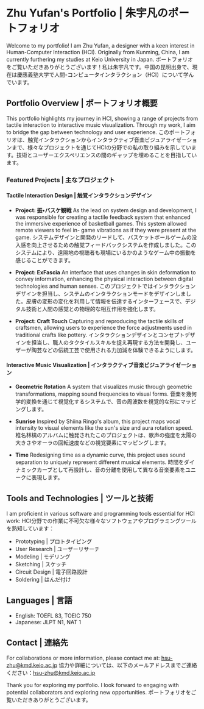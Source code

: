 # Zhu Yufan's Portfolio | 朱宇凡のポートフォリオ

Welcome to my portfolio! I am Zhu Yufan, a designer with a keen interest in Human-Computer Interaction (HCI). Originally from Kunming, China, I am currently furthering my studies at Keio University in Japan.
ポートフォリオをご覧いただきありがとうございます！私は朱宇凡です。中国の昆明出身で、現在は慶應義塾大学で人間-コンピュータインタラクション（HCI）について学んでいます。

## Portfolio Overview | ポートフォリオ概要

This portfolio highlights my journey in HCI, showing a range of projects from tactile interaction to interactive music visualization. Through my work, I aim to bridge the gap between technology and user experience.
このポートフォリオは、触覚インタラクションからインタラクティブ音楽ビジュアライゼーションまで、様々なプロジェクトを通じてHCIの分野での私の取り組みを示しています。技術とユーザーエクスペリエンスの間のギャップを埋めることを目指しています。

### Featured Projects | 主なプロジェクト

#### Tactile Interaction Design | 触覚インタラクションデザイン

- **Project: 振•バスケ観戦**
  As the lead on system design and development, I was responsible for creating a tactile feedback system that enhanced the immersive experience of basketball games. This system allowed remote viewers to feel in- 
  game vibrations as if they were present at the game.
  システムデザインと開発のリードして、バスケットボールゲームの没入感を向上させるための触覚フィードバックシステムを作成しました。このシステムにより、遠隔地の視聴者も現場にいるかのようなゲーム中の振動を感じることができます。

- **Project: ExFascia**
  An interface that uses changes in skin deformation to convey information, enhancing the physical interaction between digital technologies and human senses.
  このプロジェクトではインタラクションデザインを担当し、システムのインタラクションモードをデザインしました。皮膚の変形の変化を利用して情報を伝達するインターフェースで、デジタル技術と人間の感覚との物理的な相互作用を強化します。

- **Project: Craft Touch**
  Capturing and reproducing the tactile skills of craftsmen, allowing users to experience the force adjustments used in traditional crafts like pottery.
  インタラクションデザインとコンセプトデザインを担当し、職人のタクタイルスキルを捉え再現する方法を開発し、ユーザーが陶芸などの伝統工芸で使用される力加減を体験できるようにします。

#### Interactive Music Visualization | インタラクティブ音楽ビジュアライゼーション

- **Geometric Rotation**
  A system that visualizes music through geometric transformations, mapping sound frequencies to visual forms.
  音楽を幾何学的変換を通じて視覚化するシステムで、音の周波数を視覚的な形にマッピングします。

- **Sunrise**
  Inspired by Shiina Ringo's album, this project maps vocal intensity to visual elements like the sun's size and aura rotation speed.
  椎名林檎のアルバムに触発されたこのプロジェクトは、歌声の強度を太陽の大きさやオーラの回転速度などの視覚要素にマッピングします。

- **Time**
  Redesigning time as a dynamic curve, this project uses sound separation to uniquely represent different musical elements.
  時間をダイナミックカーブとして再設計し、音の分離を使用して異なる音楽要素をユニークに表現します。

## Tools and Technologies | ツールと技術

I am proficient in various software and programming tools essential for HCI work:
HCI分野での作業に不可欠な様々なソフトウェアやプログラミングツールを熟知しています：
- Prototyping | プロトタイピング
- User Research | ユーザーリサーチ
- Modeling | モデリング
- Sketching | スケッチ
- Circuit Design | 電子回路設計
- Soldering | はんだ付け

## Languages | 言語

- English: TOEFL 83, TOEIC 750
- Japanese: JLPT N1, NAT 1

## Contact | 連絡先

For collaborations or more information, please contact me at: hsu-zhu@kmd.keio.ac.jp
協力や詳細については、以下のメールアドレスまでご連絡ください：hsu-zhu@kmd.keio.ac.jp

Thank you for exploring my portfolio. I look forward to engaging with potential collaborators and exploring new opportunities.
ポートフォリオをご覧いただきありがとうございます。
